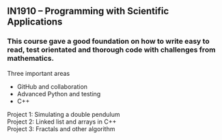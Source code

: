 ## IN1910 – Programming with Scientific Applications

### This course gave a good foundation on how to write easy to read, test orientated and thorough code with challenges from mathematics.

Three important areas
- GitHub and collaboration
- Advanced Python and testing
- C++

Project 1: Simulating a double pendulum\
Project 2: Linked list and arrays in C++\
Project 3: Fractals and other algorithm
